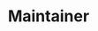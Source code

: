 ---
joined: 2021
_id: des00
name: 김현길
title: Maintainer
team: tutorials-kr
link_github: https://github.com/des00
link_linkedin:
link_twitter:
link_facebook:
link_instagram:
link_youtube:
link_homepage:
---